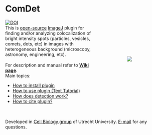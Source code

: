 ComDet
===

[![DOI](https://zenodo.org/badge/6157101.svg)](https://zenodo.org/badge/latestdoi/6157101)
<br />
<img src="http://katpyxa.info/software/ComDet/comdet_emblem.png" align="right" style="padding:100px"/> This is <a href="http://www.gnu.org/licenses/gpl.html">open-source</a> <a href='http://rsbweb.nih.gov/ij/'>ImageJ</a> plugin for finding and/or analyzing colocalization of bright intensity spots (particles, vesicles, comets, dots, etc) in images with heterogeneous background (microscopy, astronomy, engineering, etc).
<br />
<br />
For description and manual refer to <a href="https://github.com/ekatrukha/ComDet/wiki"><strong>Wiki page</strong></a>.  
Main topics:
* [How to install plugin](https://github.com/ekatrukha/ComDet/wiki/How-to-install-plugin)
* [How to use plugin (Text Tutorial)](https://github.com/ekatrukha/ComDet/wiki/How-to-use-plugin-%28Text-Tutorial%29)
* [How does detection work?](https://github.com/ekatrukha/ComDet/wiki/How-does-detection-work%3F)
* [How to cite plugin?](https://github.com/ekatrukha/ComDet/wiki/How-to-cite-plugin%3F)
<br />
<br />
Developed in <a href='http://cellbiology.science.uu.nl/'>Cell Biology group</a> of Utrecht University.  
<a href="mailto:katpyxa@gmail.com">E-mail</a> for any questions.
